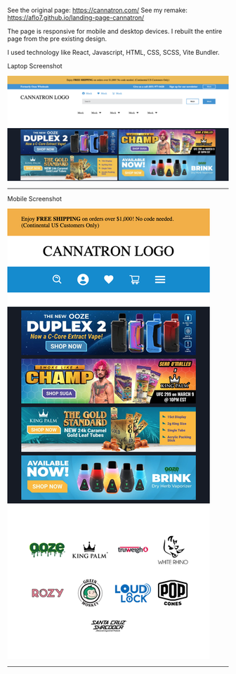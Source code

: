 See the original page: https://cannatron.com/
See my remake: https://aflo7.github.io/landing-page-cannatron/


The page is responsive for mobile and desktop devices. I rebuilt the entire page from the pre existing design.

I used technology like React, Javascript, HTML, CSS, SCSS, Vite Bundler.


Laptop Screenshot

![alt](./laptop.png)

<hr>


Mobile Screenshot

![alt](./mobile.png)

<hr>